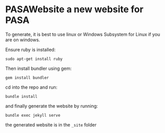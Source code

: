 # PASAWebsite a new website for PASA
To generate, it is best to use linux or Windows Subsystem for Linux if you are on windows.

Ensure ruby is installed:

`sudo apt-get install ruby`

Then install bundler using gem:

`gem install bundler`

cd into the repo and run:

`bundle install`

and finally generate the website by running:

`bundle exec jekyll serve`

the generated website is in the `_site` folder
